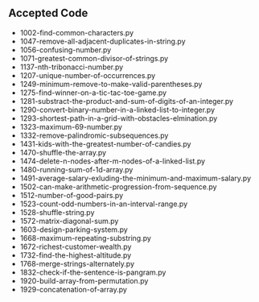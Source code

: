 ## Accepted Code


- 1002-find-common-characters.py
- 1047-remove-all-adjacent-duplicates-in-string.py
- 1056-confusing-number.py
- 1071-greatest-common-divisor-of-strings.py
- 1137-nth-tribonacci-number.py
- 1207-unique-number-of-occurrences.py
- 1249-minimum-remove-to-make-valid-parentheses.py
- 1275-find-winner-on-a-tic-tac-toe-game.py
- 1281-substract-the-product-and-sum-of-digits-of-an-integer.py
- 1290-convert-binary-number-in-a-linked-list-to-integer.py
- 1293-shortest-path-in-a-grid-with-obstacles-elmination.py
- 1323-maximum-69-number.py
- 1332-remove-palindromic-subsequences.py
- 1431-kids-with-the-greatest-number-of-candies.py
- 1470-shuffle-the-array.py
- 1474-delete-n-nodes-after-m-nodes-of-a-linked-list.py
- 1480-running-sum-of-1d-array.py
- 1491-average-salary-exluding-the-minimum-and-maximum-salary.py
- 1502-can-make-arithmetic-progression-from-sequence.py
- 1512-number-of-good-pairs.py
- 1523-count-odd-numbers-in-an-interval-range.py
- 1528-shuffle-string.py
- 1572-matrix-diagonal-sum.py
- 1603-design-parking-system.py
- 1668-maximum-repeating-substring.py
- 1672-richest-customer-wealth.py
- 1732-find-the-highest-altitude.py
- 1768-merge-strings-alternately.py
- 1832-check-if-the-sentence-is-pangram.py
- 1920-build-array-from-permutation.py
- 1929-concatenation-of-array.py

